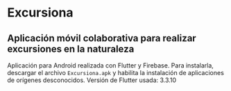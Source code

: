 # Excursiona

## Aplicación móvil colaborativa para realizar excursiones en la naturaleza

Aplicación para Android realizada con Flutter y Firebase. 
Para instalarla, descargar el archivo `Excursiona.apk` y habilita la instalación de aplicaciones de orígenes desconocidos.
Versión de Flutter usada: 3.3.10